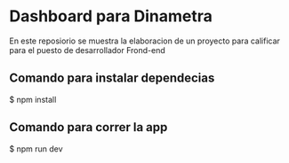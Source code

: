 # Dashboard para Dinametra

En este reposiorio se muestra la elaboracion de un proyecto para calificar para el puesto de desarrollador Frond-end

## Comando para instalar dependecias 
$ npm install

## Comando para correr la app
$ npm run dev
